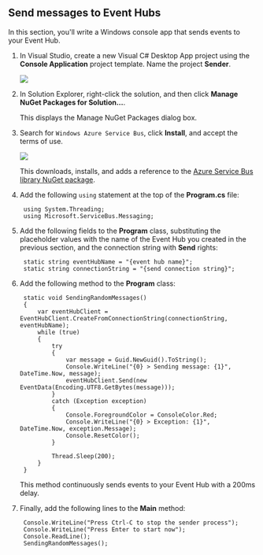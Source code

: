 ## Send messages to Event Hubs

In this section, you'll write a Windows console app that sends events to your Event Hub.

1. In Visual Studio, create a new Visual C# Desktop App project using the **Console  Application** project template. Name the project **Sender**.

   	![][7]

2. In Solution Explorer, right-click the solution, and then click **Manage NuGet Packages for Solution...**. 

	This displays the Manage NuGet Packages dialog box.

3. Search for `Windows Azure Service Bus`, click **Install**, and accept the terms of use. 

	![][8]

	This downloads, installs, and adds a reference to the <a href="https://www.nuget.org/packages/WindowsAzure.ServiceBus/">Azure Service Bus library NuGet package</a>.

4. Add the following `using` statement at the top of the **Program.cs** file:

		using System.Threading;
		using Microsoft.ServiceBus.Messaging;

5. Add the following fields to the **Program** class, substituting the placeholder values with the name of the Event Hub you created in the previous section, and the connection string with **Send** rights:

		static string eventHubName = "{event hub name}";
        static string connectionString = "{send connection string}";

6. Add the following method to the **Program** class:

		static void SendingRandomMessages()
        {
            var eventHubClient = EventHubClient.CreateFromConnectionString(connectionString, eventHubName);
            while (true)
            {
                try
                {
                    var message = Guid.NewGuid().ToString();
                    Console.WriteLine("{0} > Sending message: {1}", DateTime.Now, message);
                    eventHubClient.Send(new EventData(Encoding.UTF8.GetBytes(message)));
                }
                catch (Exception exception)
                {
                    Console.ForegroundColor = ConsoleColor.Red;
                    Console.WriteLine("{0} > Exception: {1}", DateTime.Now, exception.Message);
                    Console.ResetColor();
                }

                Thread.Sleep(200);
            }
        }

	This method continuously sends events to your Event Hub with a 200ms delay.

7. Finally, add the following lines to the **Main** method:

		Console.WriteLine("Press Ctrl-C to stop the sender process");
        Console.WriteLine("Press Enter to start now");
        Console.ReadLine();
        SendingRandomMessages();


<!-- Images -->
[7]: ./media/service-bus-event-hubs-getstarted/create-sender-csharp1.png
[8]: ./media/service-bus-event-hubs-getstarted/create-sender-csharp2.png